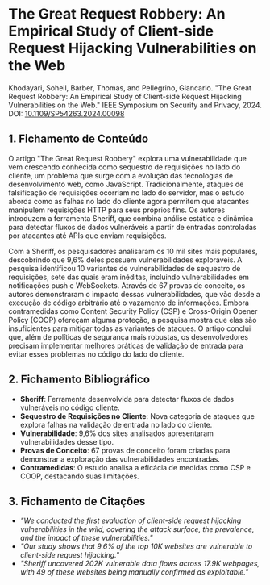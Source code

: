 # The Great Request Robbery: An Empirical Study of Client-side Request Hijacking Vulnerabilities on the Web

Khodayari, Soheil, Barber, Thomas, and Pellegrino, Giancarlo. "The Great Request Robbery: An Empirical Study of Client-side Request Hijacking Vulnerabilities on the Web." IEEE Symposium on Security and Privacy, 2024. DOI: <a href="https://ieeexplore.ieee.org/document/10646795">10.1109/SP54263.2024.00098</a>

## 1. Fichamento de Conteúdo

O artigo "The Great Request Robbery" explora uma vulnerabilidade que vem crescendo conhecida como sequestro de requisições no lado do cliente, um problema que surge com a evolução das tecnologias de desenvolvimento web, como JavaScript. Tradicionalmente, ataques de falsificação de requisições ocorriam no lado do servidor, mas o estudo aborda como as falhas no lado do cliente agora permitem que atacantes manipulem requisições HTTP para seus próprios fins. Os autores introduzem a ferramenta Sheriff, que combina análise estática e dinâmica para detectar fluxos de dados vulneráveis a partir de entradas controladas por atacantes até APIs que enviam requisições.

Com a Sheriff, os pesquisadores analisaram os 10 mil sites mais populares, descobrindo que 9,6% deles possuem vulnerabilidades exploráveis. A pesquisa identificou 10 variantes de vulnerabilidades de sequestro de requisições, sete das quais eram inéditas, incluindo vulnerabilidades em notificações push e WebSockets. Através de 67 provas de conceito, os autores demonstraram o impacto dessas vulnerabilidades, que vão desde a execução de código arbitrário até o vazamento de informações. Embora contramedidas como Content Security Policy (CSP) e Cross-Origin Opener Policy (COOP) ofereçam alguma proteção, a pesquisa mostra que elas são insuficientes para mitigar todas as variantes de ataques. O artigo conclui que, além de políticas de segurança mais robustas, os desenvolvedores precisam implementar melhores práticas de validação de entrada para evitar esses problemas no código do lado do cliente.

## 2. Fichamento Bibliográfico
- **Sheriff**: Ferramenta desenvolvida para detectar fluxos de dados vulneráveis no código cliente.
- **Sequestro de Requisições no Cliente**: Nova categoria de ataques que explora falhas na validação de entrada no lado do cliente.
- **Vulnerabilidade**: 9,6% dos sites analisados apresentaram vulnerabilidades desse tipo.
- **Provas de Conceito**: 67 provas de conceito foram criadas para demonstrar a exploração das vulnerabilidades encontradas.
- **Contramedidas**: O estudo analisa a eficácia de medidas como CSP e COOP, destacando suas limitações.

## 3. Fichamento de Citações
- _"We conducted the first evaluation of client-side request hijacking vulnerabilities in the wild, covering the attack surface, the prevalence, and the impact of these vulnerabilities."_
- _"Our study shows that 9.6% of the top 10K websites are vulnerable to client-side request hijacking."_
- _"Sheriff uncovered 202K vulnerable data flows across 17.9K webpages, with 49 of these websites being manually confirmed as exploitable."_
